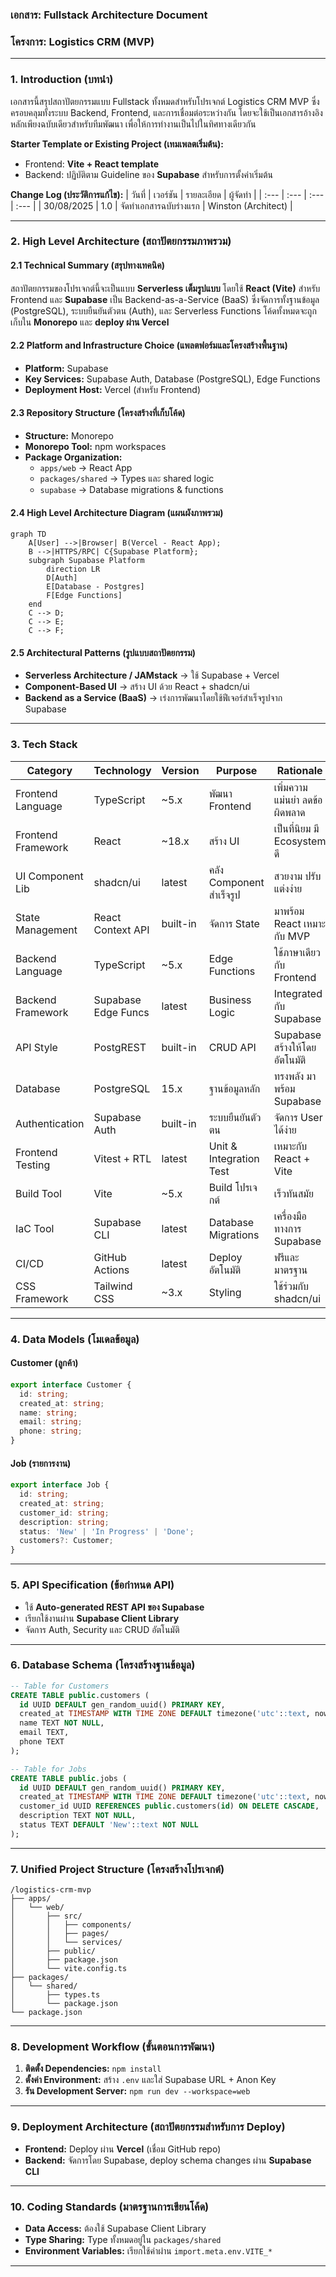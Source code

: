 ### **เอกสาร: Fullstack Architecture Document**
### **โครงการ: Logistics CRM (MVP)**

---

### **1. Introduction (บทนำ)**
เอกสารนี้สรุปสถาปัตยกรรมแบบ Fullstack ทั้งหมดสำหรับโปรเจกต์ Logistics CRM MVP ซึ่งครอบคลุมทั้งระบบ Backend, Frontend, และการเชื่อมต่อระหว่างกัน โดยจะใช้เป็นเอกสารอ้างอิงหลักเพียงฉบับเดียวสำหรับทีมพัฒนา เพื่อให้การทำงานเป็นไปในทิศทางเดียวกัน

**Starter Template or Existing Project (เทมเพลตเริ่มต้น):**
- Frontend: **Vite + React template**
- Backend: ปฏิบัติตาม Guideline ของ **Supabase** สำหรับการตั้งค่าเริ่มต้น

**Change Log (ประวัติการแก้ไข):**
| วันที่ | เวอร์ชัน | รายละเอียด | ผู้จัดทำ |
| :--- | :--- | :--- | :--- |
| 30/08/2025 | 1.0 | จัดทำเอกสารฉบับร่างแรก | Winston (Architect) |

---

### **2. High Level Architecture (สถาปัตยกรรมภาพรวม)**

#### **2.1 Technical Summary (สรุปทางเทคนิค)**
สถาปัตยกรรมของโปรเจกต์นี้จะเป็นแบบ **Serverless เต็มรูปแบบ** โดยใช้ **React (Vite)** สำหรับ Frontend และ **Supabase** เป็น Backend-as-a-Service (BaaS) ซึ่งจัดการทั้งฐานข้อมูล (PostgreSQL), ระบบยืนยันตัวตน (Auth), และ Serverless Functions โค้ดทั้งหมดจะถูกเก็บใน **Monorepo** และ **deploy ผ่าน Vercel**

#### **2.2 Platform and Infrastructure Choice (แพลตฟอร์มและโครงสร้างพื้นฐาน)**
- **Platform:** Supabase
- **Key Services:** Supabase Auth, Database (PostgreSQL), Edge Functions
- **Deployment Host:** Vercel (สำหรับ Frontend)

#### **2.3 Repository Structure (โครงสร้างที่เก็บโค้ด)**
- **Structure:** Monorepo
- **Monorepo Tool:** npm workspaces
- **Package Organization:**
  - `apps/web` → React App
  - `packages/shared` → Types และ shared logic
  - `supabase` → Database migrations & functions

#### **2.4 High Level Architecture Diagram (แผนผังภาพรวม)**
```mermaid
graph TD
    A[User] -->|Browser| B(Vercel - React App);
    B -->|HTTPS/RPC| C{Supabase Platform};
    subgraph Supabase Platform
        direction LR
        D[Auth]
        E[Database - Postgres]
        F[Edge Functions]
    end
    C --> D;
    C --> E;
    C --> F;
```

#### **2.5 Architectural Patterns (รูปแบบสถาปัตยกรรม)**
- **Serverless Architecture / JAMstack** → ใช้ Supabase + Vercel
- **Component-Based UI** → สร้าง UI ด้วย React + shadcn/ui
- **Backend as a Service (BaaS)** → เร่งการพัฒนาโดยใช้ฟีเจอร์สำเร็จรูปจาก Supabase

---

### **3. Tech Stack**

| Category             | Technology             | Version | Purpose                          | Rationale                                   |
| -------------------- | --------------------- | ------- | -------------------------------- | ------------------------------------------- |
| Frontend Language    | TypeScript            | ~5.x    | พัฒนา Frontend                 | เพิ่มความแม่นยำ ลดข้อผิดพลาด            |
| Frontend Framework   | React                | ~18.x   | สร้าง UI                       | เป็นที่นิยม มี Ecosystem ดี               |
| UI Component Lib    | shadcn/ui             | latest  | คลัง Component สำเร็จรูป       | สวยงาม ปรับแต่งง่าย                      |
| State Management     | React Context API    | built-in| จัดการ State                    | มาพร้อม React เหมาะกับ MVP               |
| Backend Language     | TypeScript           | ~5.x    | Edge Functions                  | ใช้ภาษาเดียวกับ Frontend                  |
| Backend Framework    | Supabase Edge Funcs  | latest  | Business Logic                  | Integrated กับ Supabase                   |
| API Style            | PostgREST            | built-in| CRUD API                        | Supabase สร้างให้โดยอัตโนมัติ            |
| Database             | PostgreSQL           | 15.x    | ฐานข้อมูลหลัก                  | ทรงพลัง มาพร้อม Supabase                 |
| Authentication       | Supabase Auth        | built-in| ระบบยืนยันตัวตน                | จัดการ User ได้ง่าย                       |
| Frontend Testing     | Vitest + RTL         | latest  | Unit & Integration Test         | เหมาะกับ React + Vite                     |
| Build Tool           | Vite                 | ~5.x    | Build โปรเจกต์                 | เร็วทันสมัย                                |
| IaC Tool             | Supabase CLI         | latest  | Database Migrations             | เครื่องมือทางการ Supabase                 |
| CI/CD                | GitHub Actions       | latest  | Deploy อัตโนมัติ               | ฟรีและมาตรฐาน                             |
| CSS Framework        | Tailwind CSS         | ~3.x    | Styling                         | ใช้ร่วมกับ shadcn/ui                       |

---

### **4. Data Models (โมเดลข้อมูล)**

#### **Customer (ลูกค้า)**
```ts
export interface Customer {
  id: string;
  created_at: string;
  name: string;
  email: string;
  phone: string;
}
```

#### **Job (รายการงาน)**
```ts
export interface Job {
  id: string;
  created_at: string;
  customer_id: string;
  description: string;
  status: 'New' | 'In Progress' | 'Done';
  customers?: Customer;
}
```

---

### **5. API Specification (ข้อกำหนด API)**
- ใช้ **Auto-generated REST API ของ Supabase**
- เรียกใช้งานผ่าน **Supabase Client Library**
- จัดการ Auth, Security และ CRUD อัตโนมัติ

---

### **6. Database Schema (โครงสร้างฐานข้อมูล)**
```sql
-- Table for Customers
CREATE TABLE public.customers (
  id UUID DEFAULT gen_random_uuid() PRIMARY KEY,
  created_at TIMESTAMP WITH TIME ZONE DEFAULT timezone('utc'::text, now()) NOT NULL,
  name TEXT NOT NULL,
  email TEXT,
  phone TEXT
);

-- Table for Jobs
CREATE TABLE public.jobs (
  id UUID DEFAULT gen_random_uuid() PRIMARY KEY,
  created_at TIMESTAMP WITH TIME ZONE DEFAULT timezone('utc'::text, now()) NOT NULL,
  customer_id UUID REFERENCES public.customers(id) ON DELETE CASCADE,
  description TEXT NOT NULL,
  status TEXT DEFAULT 'New'::text NOT NULL
);
```

---

### **7. Unified Project Structure (โครงสร้างโปรเจกต์)**
```
/logistics-crm-mvp
├── apps/
│   └── web/
│       ├── src/
│       │   ├── components/
│       │   ├── pages/
│       │   └── services/
│       ├── public/
│       ├── package.json
│       └── vite.config.ts
├── packages/
│   └── shared/
│       ├── types.ts
│       └── package.json
└── package.json
```

---

### **8. Development Workflow (ขั้นตอนการพัฒนา)**
1. **ติดตั้ง Dependencies:** `npm install`
2. **ตั้งค่า Environment:** สร้าง `.env` และใส่ Supabase URL + Anon Key
3. **รัน Development Server:** `npm run dev --workspace=web`

---

### **9. Deployment Architecture (สถาปัตยกรรมสำหรับการ Deploy)**
- **Frontend:** Deploy ผ่าน **Vercel** (เชื่อม GitHub repo)
- **Backend:** จัดการโดย Supabase, deploy schema changes ผ่าน **Supabase CLI**

---

### **10. Coding Standards (มาตรฐานการเขียนโค้ด)**
- **Data Access:** ต้องใช้ Supabase Client Library
- **Type Sharing:** Type ทั้งหมดอยู่ใน `packages/shared`
- **Environment Variables:** เรียกใช้ค่าผ่าน `import.meta.env.VITE_*`

---

